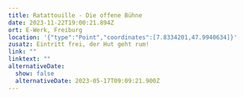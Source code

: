 ```yaml
---
title: Ratattouille - Die offene Bühne
date: 2023-11-22T19:00:21.894Z
ort: E-Werk, Freiburg
location: '{"type":"Point","coordinates":[7.8334201,47.9940634]}'
zusatz: Eintritt frei, der Hut geht rum!
link: ""
linktext: ""
alternativeDate:
  show: false
  alternativeDate: 2023-05-17T09:09:21.900Z
---
```

